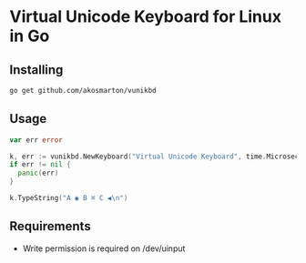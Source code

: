 # Virtual Unicode Keyboard for Linux in Go

## Installing
```bash
go get github.com/akosmarton/vunikbd
```

## Usage
```go
var err error

k, err := vunikbd.NewKeyboard("Virtual Unicode Keyboard", time.Microsecond*1000)
if err != nil {
  panic(err)
}

k.TypeString("A ◉ B ⌘ C ◀\n")
```

## Requirements

- Write permission is required on /dev/uinput
